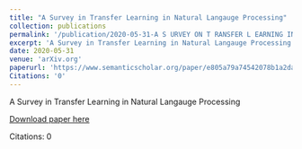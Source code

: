 ```yaml
---
title: "A Survey in Transfer Learning in Natural Langauge Processing"
collection: publications
permalink: '/publication/2020-05-31-A S URVEY ON T RANSFER L EARNING IN N ATURAL L ANGUAGE P ROCESSING'
excerpt: 'A Survey in Transfer Learning in Natural Langauge Processing'
date: 2020-05-31
venue: 'arXiv.org'
paperurl: 'https://www.semanticscholar.org/paper/e805a79a74542078b1a2daa2a0280b8a732fa7cb'
Citations: '0'
---
```

A Survey in Transfer Learning in Natural Langauge Processing

[Download paper here](https://www.semanticscholar.org/paper/e805a79a74542078b1a2daa2a0280b8a732fa7cb)

Citations: 0
